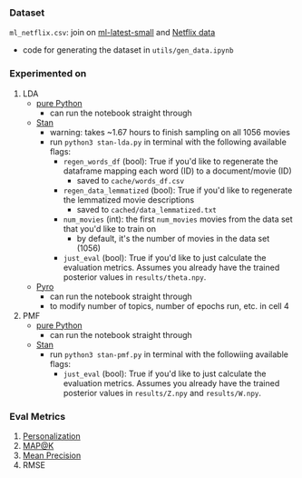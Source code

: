 ### Dataset
`ml_netflix.csv`: join on [ml-latest-small](https://grouplens.org/datasets/movielens/) and [Netflix data](https://www.kaggle.com/datasets/shivamb/netflix-shows?resource=download)
- code for generating the dataset in `utils/gen_data.ipynb`

### Experimented on
1. LDA
    - [pure Python](https://nicoleeesim97.medium.com/building-a-simple-content-based-recommender-system-for-movies-and-tv-shows-73fec4f325ae)
        - can run the notebook straight through
    - [Stan](https://mc-stan.org/docs/2_18/stan-users-guide/latent-dirichlet-allocation.html)
        - warning: takes ~1.67 hours to finish sampling on all 1056 movies
        - run `python3 stan-lda.py` in terminal with the following available flags:
            - `regen_words_df` (bool): True if you'd like to regenerate the dataframe mapping each word (ID) to a document/movie (ID)
                - saved to `cache/words_df.csv`
            - `regen_data_lemmatized` (bool): True if you'd like to regenerate the lemmatized movie descriptions
                - saved to `cached/data_lemmatized.txt`
            - `num_movies` (int): the first `num_movies` movies from the data set that you'd like to train on
                - by default, it's the number of movies in the data set (1056)
            - `just_eval` (bool): True if you'd like to just calculate the evaluation metrics. Assumes you already have the trained posterior values in `results/theta.npy`.
    - [Pyro](https://pyro.ai/examples/prodlda.html)
        - can run the notebook straight through
        - to modify number of topics, number of epochs run, etc. in cell 4
2. PMF
    - [pure Python](https://towardsdatascience.com/pmf-for-recommender-systems-cbaf20f102f0)
        - can run the notebook straight through
    - [Stan](https://discourse.mc-stan.org/t/bayesian-matrix-factorization/15142)
        - run `python3 stan-pmf.py` in terminal with the followiing available flags:
            - `just_eval` (bool): True if you'd like to just calculate the evaluation metrics. Assumes you already have the trained posterior values in `results/Z.npy` and `results/W.npy`.
### Eval Metrics
1. [Personalization](https://medium.com/qloo/popular-evaluation-metrics-in-recommender-systems-explained-324ff2fb427d)
2. [MAP@K](https://sdsawtelle.github.io/blog/output/mean-average-precision-MAP-for-recommender-systems.html)
3. [Mean Precision](https://towardsdatascience.com/breaking-down-mean-average-precision-map-ae462f623a52)
4. RMSE

